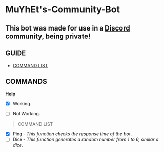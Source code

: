 # MuYhEt's-Community-Bot
## This bot was made for use in a [Discord](https://discord.gg/Tn9dbKT) community, being private!

## GUIDE
- [COMMAND LIST](https://github.com/MuYhEt/MuYhEt-s-Community-Bot#command-list)

## COMMANDS
**Help**
- [x] Working.
- [ ] Not Working.


> COMMAND LIST





- [x] Ping - _This function checks the response time of the bot_.
- [ ] Dice - _This function generates a random number from 1 to 6, similar a dice_.
